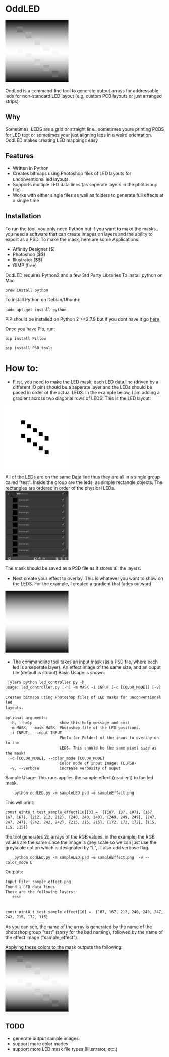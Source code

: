 # OddLED
<img src="media/output.png" width="200">

OddLed is a command-line tool to generate output arrays for addressable leds for non-standard LED layout (e.g. custom PCB layouts or just arranged strips)

## Why
Sometimes, LEDS are a grid or straight line.. sometimes youre printing PCBS for LED text or sometimes your just aligning leds in a weird orientation. OddLED makes creating LED mappings easy

## Features
- Written in Python
- Creates bitmaps using Photoshop files of LED layouts for unconventional led layouts.
- Supports multiple LED data lines (as seperate layers in the photoshop file)
- Works with either single files as well as folders to generate full effects at a single time

## Installation
To run the tool, you only need Python but if you want to make the masks.. you need a software that can create images on layers and the ability to export as a PSD.
To make the mask, here are some Applications:
- Affinity Designer ($)
- Photoshop ($$)
- Illustrator ($$)
- GIMP (free)

OddLED requires Python2 and a few 3rd Party Libraries
To install python on Mac:
```
brew install python
```
To install Python on Debian/Ubuntu:
```
sudo apt-get install python
```

PIP should be installed on Python 2 >=2.7.9 but if you dont have it go [here](https://pip.pypa.io/en/stable/installing/)

Once you have Pip, run:
```
pip install Pillow
```
```
pip install PSD_tools
```

# How to:
- First, you need to make the LED mask, each LED data line (driven by a different IO pin) should be a seperate layer and the LEDs should be paced in order of the actual LEDS. In the example below, I am adding a gradient across two diagonal rows of LEDS:
This is the LED layout:
<img src="media/sample_mask.png" width="200">

All of the LEDs are on the same Data line thus they are all in a single group called "test". Inside the group are the leds, as simple rectangle objects. The rectangles are ordered in order of the physical LEDs.  
<img src="media/sample_layers.png" width="200">

<!-- ![](./media/sample_layers.png =250x) -->
The mask should be saved as a PSD file as it stores all the layers. 

- Next create your effect to overlay. This is whatever you want to show on the LEDS. For the example, I created a gradient that fades outward
<!-- ![](./media/sample_effect.png =250x) -->
<img src="media/sample_effect.png" width="200">

- The commandline tool takes an input mask (as a PSD file, where each led is a seperate layer). An effect image of the same size, and an ouput file (default is stdout)
Basic Usage is shown:
```
 Tyler$ python led_controller.py -h
usage: led_controller.py [-h] -m MASK -i INPUT [-c [COLOR_MODE]] [-v]

Creates bitmaps using Photoshop files of LED masks for unconventional led
layouts.

optional arguments:
  -h, --help            show this help message and exit
  -m MASK, --mask MASK  Photoshop file of the LED positions.
  -i INPUT, --input INPUT
                        Photo (or Folder) of the input to overlay on to the
                        LEDS. This should be the same pixel size as the mask!
  -c [COLOR_MODE], --color_mode [COLOR_MODE]
                        Color mode of input image: (L,RGB)
  -v, --verbose         Increase verbosity of ouput
```

Sample Usage:
This runs applies the sample effect (gradient) to the led mask.
```
    python oddLED.py -m sampleLED.psd -e sampleEffect.png

```
This will print:
```
const uint8_t test_sample_effect[10][3] =  {{107, 107, 107}, {167, 167, 167}, {212, 212, 212}, {240, 240, 240}, {249, 249, 249}, {247, 247, 247}, {242, 242, 242}, {215, 215, 215}, {172, 172, 172}, {115, 115, 115}}
```
the tool generates 2d arrays of the RGB values. in the example, the RGB values are the same since the image is grey scale so we can just use the greyscale option which is designated by "L", ill also add verbose flag.

```
    python oddLED.py -m sampleLED.psd -e sampleEffect.png  -v --color_mode L

```
Outputs:
```
Input File: sample_effect.png
Found 1 LED data lines
These are the following layers:
   test


const uint8_t test_sample_effect[10] =  {107, 167, 212, 240, 249, 247, 242, 215, 172, 115}

```
As you can see, the name of the array is generated by the name of the photoshop group "test" (sorry for the bad naming), followed by the name of the effect image ("sample_effect").

Applying these colors to the mask outputs the following:
<img src="media/output.png" width="200">



## TODO
 - generate output sample images
 - support more color modes
 - support more LED mask file types (Illustrator, etc.)
